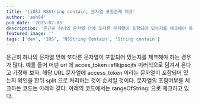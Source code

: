 ```yaml
---
title: '(iOS) NSString contain, 문자열 포함관계 체크'
author: 'ash84'
pub_date: '2015-07-03'
description: '은근히 하나의 문자열 안에 또다른 문자열이 포함되어 있는지를 체크해야 하는 경우가 많다. 예를 들어 어떤 url 에 acces_token=sflkjpsojfs 이러식으로 담겨서 온다고 가정해 보자. 해당 URL 문자열에 access_token 이라는 문자열이 포함되어 있는지 확인을 한뒤 split 으로 처리하는 것이 순서일 것이다. 문자열의'
featured_image: ''
tags: ['dev', 'IOS', 'NSString Contain', 'String contain']
---
```



<span style="font-size: 11pt;"></span><span style="font-size: 11pt;"></span><span style="font-size: 11pt;">은근히 하나의 문자열 안에 또다른 문자열이 포함되어 있는지를 체크해야 하는 경우가 많다. 예를 들어 어떤 url 에 acces_token=sflkjpsojfs 이러식으로 담겨서 온다고 가정해 보자. 해당 URL 문자열에 access_token 이라는 문자열이 포함되어 있는지 확인을 한뒤 split 으로 처리하는 것이 순서일 것이다. 문자열의 포함여부를 체크하는 코드는 아래와 같다. 아래의 코드에서는 rangeOfString: 으로 체크하고 있다. </span>

<script src="https://gist.github.com/4639461.js"></script>



